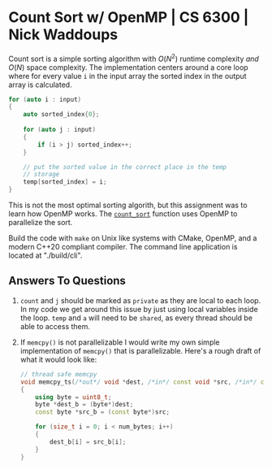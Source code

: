 # Count Sort w/ OpenMP | CS 6300 | Nick Waddoups

Count sort is a simple sorting algorithm with $O(N^2)$ runtime complexity _and_ 
$O(N)$ space complexity. The implementation centers around a core loop where 
for every value `i` in the input array the sorted index in the output array 
is calculated.

```cpp 
for (auto i : input) 
{
    auto sorted_index{0};
    
    for (auto j : input) 
    {
        if (i > j) sorted_index++;
    }

    // put the sorted value in the correct place in the temp 
    // storage 
    temp[sorted_index] = i;
}
```

This is not the most optimal sorting algorith, but this assignment was to learn 
how OpenMP works. The [`count_sort`](./src/count_sort.cpp) function uses OpenMP 
to parallelize the sort. 

Build the code with `make` on Unix like systems with CMake, OpenMP, and a modern 
C++20 compliant compiler. The command line application is located at "./build/cli".

## Answers To Questions 

1. `count` and `j` should be marked as `private` as they are local to each loop. In my
   code we get around this issue by just using local variables inside the loop. `temp`
   and `a` will need to be `shared`, as every thread should be able to access them.
2. If `memcpy()` is not parallelizable I would write my own simple implementation of
   `memcpy()` that is parallelizable. Here's a rough draft of what it would look like:

   ```cpp
   // thread safe memcpy
   void memcpy_ts(/*out*/ void *dest, /*in*/ const void *src, /*in*/ const size_t num_bytes)
   {
       using byte = uint8_t;
       byte *dest_b = (byte*)dest;
       const byte *src_b = (const byte*)src;

       for (size_t i = 0; i < num_bytes; i++)
       {
           dest_b[i] = src_b[i];
       }
   }
   ```
